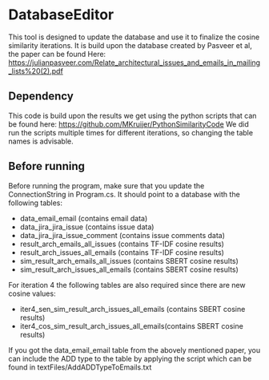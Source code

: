 # DatabaseEditor

This tool is designed to update the database and use it to finalize the cosine similarity iterations. It is build upon the database created by Pasveer et al, the paper can be found Here: https://julianpasveer.com/Relate_architectural_issues_and_emails_in_mailing_lists%20(2).pdf


## Dependency
This code is build upon the results we get using the python scripts that can be found here:
https://github.com/MKruijer/PythonSimilarityCode
We did run the scripts multiple times for different iterations, so changing the table names is advisable.


## Before running
Before running the program, make sure that you update the ConnectionString in Program.cs. It should point to a database with the following tables:
- data_email_email (contains email data)
- data_jira_jira_issue (contains issue data)
- data_jira_jira_issue_comment (contains issue comments data)
- result_arch_emails_all_issues (contains TF-IDF cosine results)
- result_arch_issues_all_emails (contains TF-IDF cosine results)
- sim_result_arch_emails_all_issues (contains SBERT cosine results)
- sim_result_arch_issues_all_emails (contains SBERT cosine results)

For iteration 4 the following tables are also required since there are new cosine values:
- iter4_sen_sim_result_arch_issues_all_emails (contains SBERT cosine results)
- iter4_cos_sim_result_arch_issues_all_emails(contains SBERT cosine results)

If you got the data_email_email table from the abovely mentioned paper, you can include the ADD type to the table by applying the script which can be found in textFiles/AddADDTypeToEmails.txt 